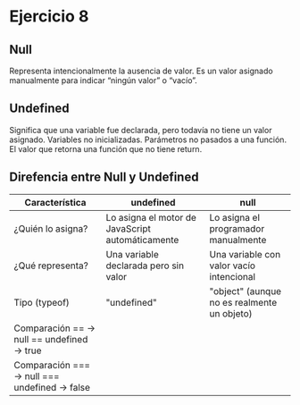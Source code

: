 # Ejercicio 8

## Null
Representa intencionalmente la ausencia de valor. Es un valor asignado manualmente para indicar “ningún valor” o “vacío”.  

## Undefined
Significa que una variable fue declarada, pero todavía no tiene un valor asignado. Variables no inicializadas. Parámetros no pasados a una función. El valor que retorna una función que no tiene return.  

## Direfencia entre Null y Undefined
| Característica | undefined | null |
| --- | --- | --- |
| ¿Quién lo asigna? | Lo asigna el motor de  JavaScript automáticamente | Lo asigna el programador manualmente |
| ¿Qué representa? | Una variable declarada pero sin valor | Una variable con valor vacío intencional |
| Tipo (typeof) | "undefined" | "object" (aunque no es realmente un objeto) |
| Comparación ==  → null == undefined → true |  |
| Comparación ===  → null === undefined → false |  |